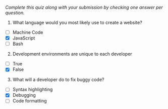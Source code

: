 _Complete this quiz along with your submission by checking one answer per question._

1. What language would you most likely use to create a website?

- [ ] Machine Code
- [x] JavaScript
- [ ] Bash

2. Development environments are unique to each developer

- [ ] True
- [x] False

3. What will a developer do to fix buggy code?

- [ ] Syntax highlighting
- [x] Debugging
- [ ] Code formatting
